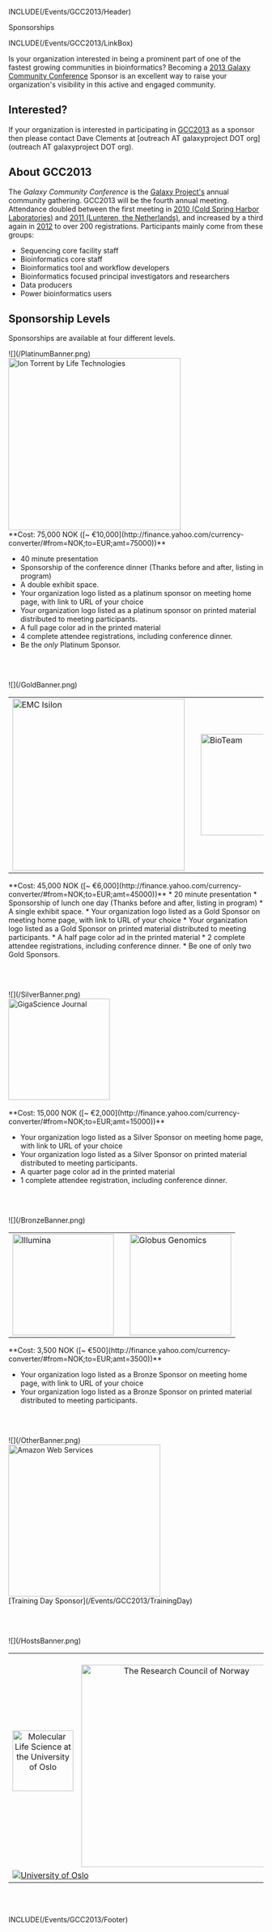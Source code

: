INCLUDE(/Events/GCC2013/Header)

<div class="title">Sponsorships</div>

INCLUDE(/Events/GCC2013/LinkBox)

Is your organization interested in being a prominent part of one of the fastest growing communities in bioinformatics?  Becoming a [2013 Galaxy Community Conference](../) Sponsor is an excellent way to raise your organization's visibility in this active and engaged community.

## Interested?

If your organization is interested in participating in [GCC2013](../) as a sponsor then please contact Dave Clements at [outreach AT galaxyproject DOT org](outreach AT galaxyproject DOT org).

## About GCC2013

The *Galaxy Community Conference* is the [Galaxy Project's](http://galaxyproject.org/) annual community gathering.  GCC2013 will be the fourth annual meeting.  Attendance doubled between the first meeting in [2010 (Cold Spring Harbor Laboratories)](../../GDC2010) and [2011 (Lunteren, the Netherlands)](../../GCC2011), and increased by a third again in [2012](/Events/GCC2012) to over 200 registrations.  Participants mainly come from these groups:
* Sequencing core facility staff
* Bioinformatics core staff
* Bioinformatics tool and workflow developers
* Bioinformatics focused principal investigators and researchers
* Data producers
* Power bioinformatics users

## Sponsorship Levels

Sponsorships are available at four different levels.

<div class='center'>![](/PlatinumBanner.png)</div>

<div class='center'><a href='http://www.lifetechnologies.com/'><img src='/Images/Logos/IonTorrentLogo340.png' alt='Ion Torrent by Life Technologies' width="340" /></a></div>

<div class='indent'>
**Cost: 75,000 NOK ([~ €10,000](http://finance.yahoo.com/currency-converter/#from=NOK;to=EUR;amt=75000))**

* 40 minute presentation
* Sponsorship of the conference dinner  (Thanks before and after, listing in program)
* A double exhibit space.
* Your organization logo listed as a platinum sponsor on meeting home page, with link to URL of your choice
* Your organization logo listed as a platinum sponsor on printed material distributed to meeting participants.
* A full page color ad in the printed material
* 4 complete attendee registrations, including conference dinner.
* Be the *only* Platinum Sponsor.
</div>

<br /><br />

<div class='center'>![](/GoldBanner.png)</div>

<table>
  <tr>
    <td style=" border: none text-align: center;"> <a href='http://www.emc.com/isilon'><img src='/Images/Logos/EMCIsilonLogo.jpg' alt='EMC Isilon' width="340" /></a> </td>
    <td style=" border: none; width: 10% text-align: center;"> </td>
    <td style=" border: none text-align: center;"> <a href='http://bioteam.net/'><img src='/Images/Logos/BioTeamLogo154.gif/' alt='BioTeam' width="200" /></a> </td>
  </tr>
</table>


<div class='indent'>
**Cost: 45,000 NOK ([~ €6,000](http://finance.yahoo.com/currency-converter/#from=NOK;to=EUR;amt=45000))**
* 20 minute presentation
* Sponsorship of lunch one day (Thanks before and after, listing in program)
* A single exhibit space.
* Your organization logo listed as a Gold Sponsor on meeting home page, with link to URL of your choice
* Your organization logo listed as a Gold Sponsor on printed material distributed to meeting participants.
* A half page color ad in the printed material
* 2 complete attendee registrations, including conference dinner.
* Be one of only two Gold Sponsors.

</div>

<br /><br />

<div class='center'>![](/SilverBanner.png)</div>

<div class='center'><a href='http://www.gigasciencejournal.com/'><img src='/Images/Logos/GigaScienceLogo250.png' alt='GigaScience Journal' width="200" /></a></div>

<br />

<div class='indent'>
**Cost: 15,000 NOK ([~ €2,000](http://finance.yahoo.com/currency-converter/#from=NOK;to=EUR;amt=15000))**

* Your organization logo listed as a Silver Sponsor on meeting home page, with link to URL of your choice
* Your organization logo listed as a Silver Sponsor on printed material distributed to meeting participants.
* A quarter page color ad in the printed material
* 1 complete attendee registration, including conference dinner.
</div>

<br /><br />

<div class='center'>![](/BronzeBanner.png)</div>

<table>
  <tr>
    <td style=" border: none text-align: center;"> <a href='http://www.illumina.com/'><img src='/Images/Logos/IlluminaLogo250.png' alt='Illumina' width="200" /></a> </td>
    <td style=" border: none; width: 10% text-align: center;"> </td>
    <td style=" border: none text-align: center;"> <a href='http://globus.org/genomics'><img src='/Images/Logos/GlobusGenomics.png' alt='Globus Genomics' width="200" /></a> </td>
  </tr>
</table>


<div class='indent'>
**Cost: 3,500 NOK ([~ €500](http://finance.yahoo.com/currency-converter/#from=NOK;to=EUR;amt=3500))**

* Your organization logo listed as a Bronze Sponsor on meeting home page, with link to URL of your choice
* Your organization logo listed as a Bronze Sponsor on printed material distributed to meeting participants.
</div>

<br /><br />

<div class='center'>![](/OtherBanner.png)</div>

<div class='center'><a href='http://aws.amazon.com/'><img src='/Images/Logos/AWSLogo400.png' alt='Amazon Web Services' width="300" /></a><br />
[Training Day Sponsor](/Events/GCC2013/TrainingDay)
</div>

<br /><br />

<div class='center'>![](/HostsBanner.png)</div>

<table>
  <tr>
    <td style=" text-align: center; border: none"> <a href='http://www.uio.no/english/research/interfaculty-research-areas/mls/'><img src='/Images/Logos/MLSUiOLogo.png' alt='Molecular Life Science at the University of Oslo' height=120 /></a> </td>
    <td style=" text-align: center; border: none"> &nbsp;&nbsp; <a href='http://www.forskningsradet.no/english/'><img src='/Images/Logos/ResearchCouncilNorway500.png' alt='The Research Council of Norway' width="400" /></a> </td>
    <td style=" text-align: center; border: none"> &nbsp;&nbsp; <a href='http://www.bioinfo.no/about/'><img src='/Images/Logos/FUGE.png' alt='Functional Genomics' height=120 /></a> &nbsp;&nbsp; </td>
    <td style=" text-align: center; border: none"> <a href='http://www.elixir-europe.org/'><img src='/Images/Logos/ElixirNoTextLogo.png' alt='Elixer' height=120 /></a> </td>
  </tr>
  <tr>
    <td colspan=4 style=" border: none text-align: center;"> <a href='http://uio.no/'><img src='/Images/Logos/UiOLogo.png' alt='University of Oslo'  /></a> </td>
  </tr>
</table>


<br /><br />



INCLUDE(/Events/GCC2013/Footer)
